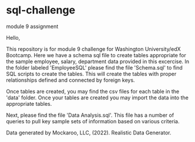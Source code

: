 # sql-challenge
module 9 assignment

Hello, 

This repository is for module 9 challenge for Washington University/edX Bootcamp.
Here we have a schema sql file to create tables appropriate for the sample employee, salary, department data provided in this excercise. 
In the folder labeled 'EmployeeSQL' please find the file 'Schema.sql' to find SQL scripts to create the tables. This will create the tables with proper relationships defined and connected by foreign keys. 

Once tables are created, you may find the csv files for each table in the 'data' folder. Once your tables are created you may import the data into the appropriate tables. 

Next, please find the file 'Data Analysis.sql'. This file has a number of queries to pull key sample sets of information based on various criteria. 

Data generated by Mockaroo, LLC, (2022). Realistic Data Generator.